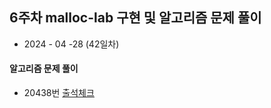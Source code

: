 ## 6주차 malloc-lab 구현 및 알고리즘 문제 풀이

- 2024 - 04 -28 (42일차)

#### 알고리즘 문제 풀이

- 20438번 [출석체크](https://github.com/dongyeoppp/Jungle_TIL/blob/main/jungle_week06/bk_20438.py)   

